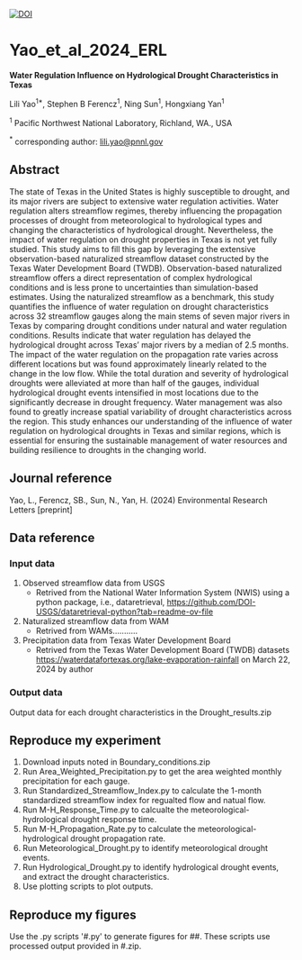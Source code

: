 [![DOI](https://zenodo.org/badge/265254045.svg)](https://zenodo.org/doi/10.5281/zenodo.10442485)

# Yao_et_al_2024_ERL
**Water Regulation Influence on Hydrological Drought Characteristics in Texas**  
  
Lili Yao<sup>1*</sup>, Stephen B Ferencz<sup>1</sup>, Ning Sun<sup>1</sup>, Hongxiang Yan<sup>1</sup>  
  
<sup>1</sup> Pacific Northwest National Laboratory, Richland, WA., USA  
  
<sup>*</sup> corresponding author: lili.yao@pnnl.gov

## Abstract
The state of Texas in the United States is highly susceptible to drought, and its major rivers are subject to extensive water regulation activities. Water regulation alters streamflow regimes, thereby influencing the propagation processes of drought from meteorological to hydrological types and changing the characteristics of hydrological drought. Nevertheless, the impact of water regulation on drought properties in Texas is not yet fully studied. This study aims to fill this gap by leveraging the extensive observation-based naturalized streamflow dataset constructed by the Texas Water Development Board (TWDB). Observation-based naturalized streamflow offers a direct representation of complex hydrological conditions and is less prone to uncertainties than simulation-based estimates. Using the naturalized streamflow as a benchmark, this study quantifies the influence of water regulation on drought characteristics across 32 streamflow gauges along the main stems of seven major rivers in Texas by comparing drought conditions under natural and water regulation conditions. Results indicate that water regulation has delayed the hydrological drought across Texas’ major rivers by a median of 2.5 months. The impact of the water regulation on the propagation rate varies across different locations but was found approximately linearly related to the change in the low flow. While the total duration and severity of hydrological droughts were alleviated at more than half of the gauges, individual hydrological drought events intensified in most locations due to the significantly decrease in drought frequency. Water management was also found to greatly increase spatial variability of drought characteristics across the region. This study enhances our understanding of the influence of water regulation on hydrological droughts in Texas and similar regions, which is essential for ensuring the sustainable management of water resources and building resilience to droughts in the changing world.

## Journal reference
Yao, L., Ferencz, SB., Sun, N., Yan, H. (2024) Environmental Research Letters [preprint]

## Data reference  
### Input data  

1. Observed streamflow data from USGS
   * Retrived from the National Water Information System (NWIS) using a python package, i.e., dataretrieval, https://github.com/DOI-USGS/dataretrieval-python?tab=readme-ov-file
3. Naturalized streamflow data from WAM
   * Retrived from WAMs........... 
5. Precipitation data from Texas Water Development Board
   * Retrived from the Texas Water Development Board (TWDB) datasets https://waterdatafortexas.org/lake-evaporation-rainfall on March 22, 2024 by author

### Output data
Output data for each drought characteristics in the Drought_results.zip


## Reproduce my experiment
1. Download inputs noted in Boundary_conditions.zip
2. Run Area_Weighted_Precipitation.py to get the area weighted monthly precipitation for each gauge.
3. Run Standardized_Streamflow_Index.py to calculate the 1-month standardized streamflow index for regualted flow and natual flow.
4. Run M-H_Response_Time.py to calcualte the meteorological-hydrological drought response time.
5. Run M-H_Propagation_Rate.py to calculate the meteorological-hydrological drought propagation rate.
6. Run Meteorological_Drought.py to identify meteorological drought events.
7. Run Hydrological_Drought.py to identify hydrological drought events, and extract the drought characteristics.
8. Use plotting scripts to plot outputs.  

## Reproduce my figures 
Use the .py scripts '#.py' to generate figures for ##. These scripts use processed output provided in #.zip.


